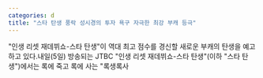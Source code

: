 ```yaml
---
categories: d
title: "스타 탄생 풍락 성시경의 투자 욕구 자극한 최강 부캐 등극"
---
```

"인생 리셋 재데뷔쇼-스타 탄생"이 역대 최고 점수를 경신할 새로운 부캐의 탄생을 예고하고 있다.내일(5일) 방송되는 JTBC "인생 리셋 재데뷔쇼-스타 탄생"(이하 "스타 탄생")에서는 록에 죽고 록에 사는 "록생록사
